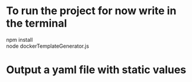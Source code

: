 # To run the project for now write in the terminal
npm install<br/>
node dockerTemplateGenerator.js 

# Output a yaml file with static values
